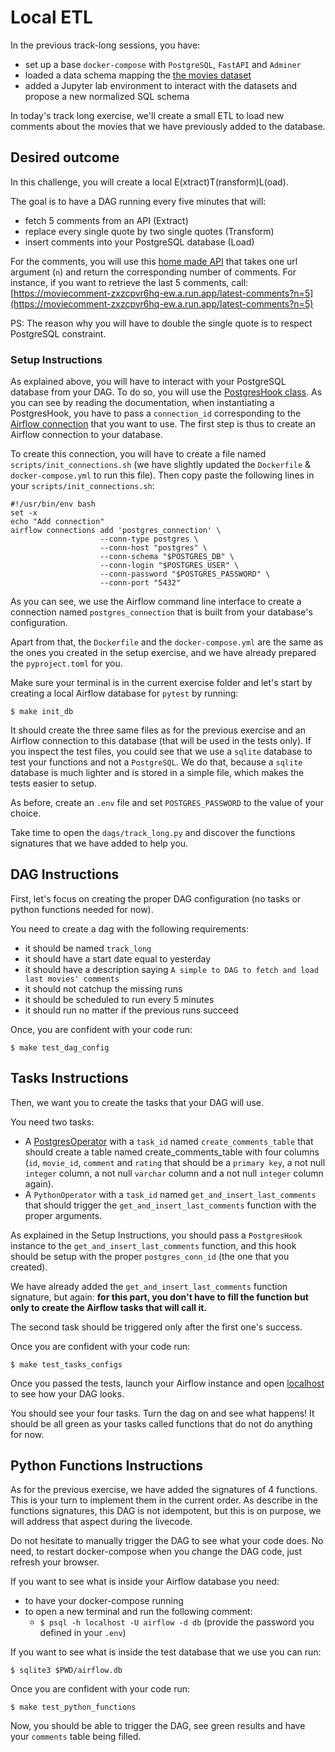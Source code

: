 # Local ETL

In the previous track-long sessions, you have:

- set up a base `docker-compose` with `PostgreSQL`, `FastAPI` and `Adminer`
- loaded a data schema mapping the [the movies dataset](https://www.kaggle.com/rounakbanik/the-movies-dataset)
- added a Jupyter lab environment to interact with the datasets and propose a new normalized SQL schema

In today's track long exercise, we'll create a small ETL to load new comments about the movies that we have previously added to the database.

## Desired outcome

In this challenge, you will create a local E(xtract)T(ransform)L(oad).

The goal is to have a DAG running every five minutes that will:
- fetch 5 comments from an API (Extract)
- replace every single quote by two single quotes (Transform)
- insert comments into your PostgreSQL database (Load)

For the comments, you will use this [home made API](https://moviecomment-zxzcpvr6hq-ew.a.run.app/latest-comments) that takes one url argument (`n`) and return the corresponding number of comments. For instance, if you want to retrieve the last 5 comments, call: [https://moviecomment-zxzcpvr6hq-ew.a.run.app/latest-comments?n=5](https://moviecomment-zxzcpvr6hq-ew.a.run.app/latest-comments?n=5)

PS: The reason why you will have to double the single quote is to respect PostgreSQL constraint.

### Setup Instructions

As explained above, you will have to interact with your PostgreSQL database from your DAG. To do so, you will use the [PostgresHook class](https://airflow.apache.org/docs/apache-airflow-providers-postgres/stable/_api/airflow/providers/postgres/hooks/postgres/index.html#module-airflow.providers.postgres.hooks.postgres). As you can see by reading the documentation, when instantiating a PostgresHook, you have to pass a `connection_id` corresponding to the [Airflow connection](https://airflow.apache.org/docs/apache-airflow/stable/howto/connection.html) that you want to use. The first step is thus to create an Airflow connection to your database.

To create this connection, you will have to create a file named `scripts/init_connections.sh` (we have slightly updated the `Dockerfile` & `docker-compose.yml` to run this file). Then copy paste the following lines in your `scripts/init_connections.sh`:

```
#!/usr/bin/env bash
set -x
echo "Add connection"
airflow connections add 'postgres_connection' \
                    --conn-type postgres \
                    --conn-host "postgres" \
                    --conn-schema "$POSTGRES_DB" \
                    --conn-login "$POSTGRES_USER" \
                    --conn-password "$POSTGRES_PASSWORD" \
                    --conn-port "5432"
```

As you can see, we use the Airflow command line interface to create a connection named `postgres_connection` that is built from your database's configuration.

Apart from that, the `Dockerfile` and the `docker-compose.yml` are the same as the ones you created in the setup exercise, and we have already prepared the `pyproject.toml` for you.

Make sure your terminal is in the current exercise folder and let's start by creating a local Airflow database for `pytest` by running:

```
$ make init_db
```

It should create the three same files as for the previous exercise and an Airflow connection to this database (that will be used in the tests only). If you inspect the test files, you could see that we use a `sqlite` database to test your functions and not a `PostgreSQL`. We do that, because a `sqlite` database is much lighter and is stored in a simple file, which makes the tests easier to setup.

As before, create an `.env` file and set `POSTGRES_PASSWORD` to the value of your choice.

Take time to open the `dags/track_long.py` and discover the functions signatures that we have added to help you.

## DAG Instructions

First, let's focus on creating the proper DAG configuration (no tasks or python functions needed for now).

You need to create a dag with the following requirements:
- it should be named `track_long`
- it should have a start date equal to yesterday
- it should have a description saying `A simple to DAG to fetch and load last movies' comments`
- it should not catchup the missing runs
- it should be scheduled to run every 5 minutes
- it should run no matter if the previous runs succeed

Once, you are confident with your code run:
```
$ make test_dag_config
```

## Tasks Instructions

Then, we want you to create the tasks that your DAG will use.

You need two tasks:

- A [PostgresOperator](https://airflow.apache.org/docs/apache-airflow-providers-postgres/stable/_api/airflow/providers/postgres/operators/postgres/index.html#module-airflow.providers.postgres.operators.postgres) with a `task_id` named `create_comments_table` that should create a table named create_comments_table with four columns (`id`, `movie_id`, `comment` and `rating` that should be a `primary key`, a not null `integer` column, a not null `varchar` column and a not null `integer` column again).
- A `PythonOperator` with a `task_id` named `get_and_insert_last_comments` that should trigger the `get_and_insert_last_comments` function with the proper arguments.

As explained in the Setup Instructions, you should pass a `PostgresHook` instance to the `get_and_insert_last_comments` function, and this hook should be setup with the proper `postgres_conn_id` (the one that you created).

We have already added the `get_and_insert_last_comments` function signature, but again: **for this part, you don't have to fill the function but only to create the Airflow tasks that will call it.**

The second task should be triggered only after the first one's success.

Once you are confident with your code run:

```
$ make test_tasks_configs
```

Once you passed the tests, launch your Airflow instance and open [localhost](http://localhost:8080/home) to see how your DAG looks.

You should see your four tasks. Turn the dag on and see what happens! It should be all green as your tasks called functions that do not do anything for now.

## Python Functions Instructions

As for the previous exercise, we have added the signatures of 4 functions. This is your turn to implement them in the current order. As describe in the functions signatures, this DAG is not idempotent, but this is on purpose, we will address that aspect during the livecode.

Do not hesitate to manually trigger the DAG to see what your code does.
No need, to restart docker-compose when you change the DAG code, just refresh your browser.

If you want to see what is inside your Airflow database you need:
- to have your docker-compose running
- to open a new terminal and run the following comment:
  - `$ psql -h localhost -U airflow -d db` (provide the password you defined in your `.env`)


If you want to see what is inside the test database that we use you can run:
```
$ sqlite3 $PWD/airflow.db
```


Once you are confident with your code run:
```
$ make test_python_functions
```

Now, you should be able to trigger the DAG, see green results and have your `comments` table being filled.
